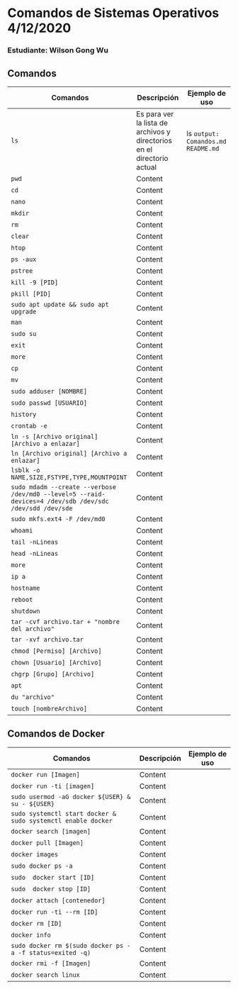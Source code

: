 # Comandos de Sistemas Operativos 4/12/2020

### Estudiante: Wilson Gong Wu

## Comandos

|   Comandos    |  Descripción  |  Ejemplo de uso |
| ------------- | ------------- | --------------- |
| `ls`  | Es para ver la lista de archivos y directorios en el directorio actual  | ls `output: Comandos.md  README.md` | 
| `pwd`  | Content  |                 |
| `cd`  | Content  |                 |
| `nano`  | Content  |                 |
| `mkdir`  | Content |                 |
| `rm`  | Content |                 |
| `clear`  | Content  |                 |
| `htop`  | Content |                 |
| `ps -aux`  | Content |                 |
| `pstree`  | Content |                 |
| `kill -9 [PID]`  | Content |                 |
| `pkill [PID]`  | Content |                 |
| `sudo apt update && sudo apt upgrade`  | Content  |                 |
| `man`  | Content |                 |
| `sudo su`  | Content |                 |
| `exit`  | Content |                 |
| `more`  | Content |                 |
| `cp`  | Content |                 |
| `mv`  | Content |                 |
| `sudo adduser [NOMBRE]`  | Content |                 |
| `sudo passwd [USUARIO]`  | Content |                 |
| `history`  | Content |                 |
| `crontab -e`  | Content |                 |
| `ln -s [Archivo original] [Archivo a enlazar]`  | Content |                 |
| `ln [Archivo original] [Archivo a enlazar]`  | Content |                 |
| `lsblk -o NAME,SIZE,FSTYPE,TYPE,MOUNTPOINT`  | Content |                 |
| `sudo mdadm --create --verbose /dev/md0 --level=5 --raid-devices=4 /dev/sdb /dev/sdc /dev/sdd /dev/sde `  | Content |                 |
| `sudo mkfs.ext4 -F /dev/md0`  | Content |                 |
| `whoami`  | Content |                 |
| `tail -nLineas`  | Content |                 |
| `head -nLineas`  | Content |                 |
| `more`  | Content |                 |
| `ip a`  | Content |                 |
| `hostname`  | Content |                 |
| `reboot`  | Content |                 |
| `shutdown`  | Content |                 |
| `tar -cvf archivo.tar + "nombre del archivo"`  | Content |                 |
| `tar -xvf archivo.tar `  | Content |                 |
| `chmod [Permiso] [Archivo]`  | Content |                 |
| `chown [Usuario] [Archivo]`  | Content |                 |
| `chgrp [Grupo] [Archivo]`  | Content |                 |
| `apt `  | Content |                 |
| `du "archivo" `  | Content |                 |
| `touch [nombreArchivo] `  | Content |                 |

## Comandos de Docker

|   Comandos    |  Descripción  |  Ejemplo de uso |
| ------------- | ------------- | --------------- |
| `docker run [Imagen]`  | Content  |                 |
| `docker run -ti [imagen]`  | Content  |                 |
| `sudo usermod -aG docker ${USER} & su - ${USER} `  | Content |                 |
| `sudo systemctl start docker & sudo systemctl enable docker `  | Content |                 |
| `docker search [imagen] `  | Content |                 |
| `docker pull [Imagen] `  | Content |                 |
| `docker images `  | Content |                 |
| `sudo docker ps -a `  | Content |                 |
| `sudo  docker start [ID] `  | Content |                 |
| `sudo  docker stop [ID] `  | Content |                 |
| `docker attach [contenedor] `  | Content |                 |
| `docker run -ti --rm [ID] `  | Content |                 |
| `docker rm [ID] `  | Content |                 |
| `docker info `  | Content |                 |
| `sudo docker rm $(sudo docker ps -a -f status=exited -q) `  | Content |                 |
| `docker rmi -f [Imagen] `  | Content |                 |
| `docker search linux `  | Content |                 |


